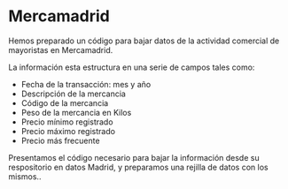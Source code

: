 # Mercamadrid
Hemos preparado un código para bajar datos de la actividad comercial de mayoristas en Mercamadrid.

La información esta estructura en una serie de campos tales como:
  * Fecha de la transacción: mes y año
  * Descripción de la mercancia
  * Código de la mercancia
  * Peso de la mercancia en Kilos
  * Precio mínimo registrado
  * Precio máximo registrado
  * Precio más frecuente

Presentamos el código necesario para bajar la información desde su respositorio en datos Madrid, y preparamos una rejilla de datos con los mismos..
